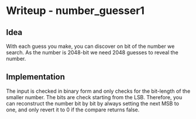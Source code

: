# Writeup - number_guesser1

## Idea

With each guess you make, you can discover on bit of the number we search. As the number is 2048-bit we need 2048 guesses to reveal the number.

## Implementation

The input is checked in binary form and only checks for the bit-length of the smaller number. The bits are check starting from the LSB. Therefore, you can reconstruct the number bit by bit by always setting the next MSB to one, and only revert it to 0 if the compare returns false.